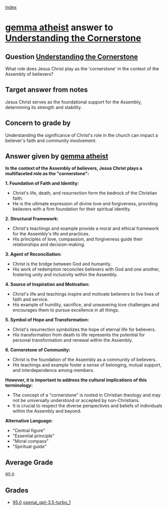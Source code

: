 
[Index](../../../index.md)
# [gemma atheist](../../answering_models/gemma_atheist.md) answer to [Understanding the Cornerstone](../../questions/Understanding_the_Cornerstone.md)

## Question [Understanding the Cornerstone](../../questions/Understanding_the_Cornerstone.md)
What role does Jesus Christ play as the 'cornerstone' in the context of the Assembly of believers?

## Target answer from notes
Jesus Christ serves as the foundational support for the Assembly, determining its strength and stability.

## Concern to grade by
Understanding the significance of Christ's role in the church can impact a believer's faith and community involvement.

## Answer given by [gemma atheist](../../answering_models/gemma_atheist.md)
**In the context of the Assembly of believers, Jesus Christ plays a multifaceted role as the "cornerstone":**

**1. Foundation of Faith and Identity:**

* Christ's life, death, and resurrection form the bedrock of the Christian faith.
* He is the ultimate expression of divine love and forgiveness, providing believers with a firm foundation for their spiritual identity.

**2. Structural Framework:**

* Christ's teachings and example provide a moral and ethical framework for the Assembly's life and practices.
* His principles of love, compassion, and forgiveness guide their relationships and decision-making.

**3. Agent of Reconciliation:**

* Christ is the bridge between God and humanity.
* His work of redemption reconciles believers with God and one another, fostering unity and inclusivity within the Assembly.

**4. Source of Inspiration and Motivation:**

* Christ's life and teachings inspire and motivate believers to live lives of faith and service.
* His example of humility, sacrifice, and unwavering love challenges and encourages them to pursue excellence in all things.

**5. Symbol of Hope and Transformation:**

* Christ's resurrection symbolizes the hope of eternal life for believers.
* His transformation from death to life represents the potential for personal transformation and renewal within the Assembly.

**6. Cornerstone of Community:**

* Christ is the foundation of the Assembly as a community of believers.
* His teachings and example foster a sense of belonging, mutual support, and interdependence among members.

**However, it is important to address the cultural implications of this terminology:**

* The concept of a "cornerstone" is rooted in Christian theology and may not be universally understood or accepted by non-Christians.
* It is crucial to respect the diverse perspectives and beliefs of individuals within the Assembly and beyond.

**Alternative Language:**

* "Central figure"
* "Essential principle"
* "Moral compass"
* "Spiritual guide"

## Average Grade
95.0

## Grades
 * [95.0](./Understanding_the_Cornerstone_grades/openai_gpt-3.5-turbo_1.md) [openai_gpt-3.5-turbo_1](../../grading_models/openai_gpt-3.5-turbo_1.md)
